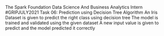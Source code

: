 The Spark Foundation
Data Science And Business Analytics Intern #GRIPJULY2021
Task 06: Prediction using Decision Tree Algorithm
An Iris Dataset is given to predict the right class using decision tree
The model is trained and validated using the given dataset
A new input value is given to predict and the model predicted it correctly
